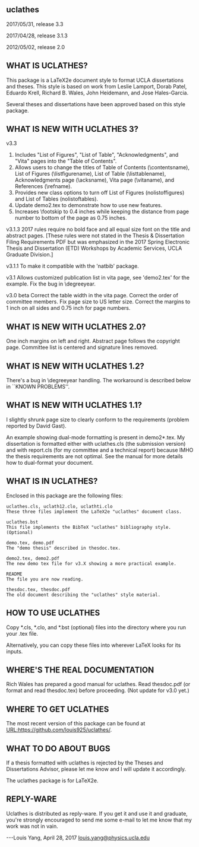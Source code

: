 uclathes
------------
2017/05/31, release 3.3

2017/04/28, release 3.1.3

2012/05/02, release 2.0


WHAT IS UCLATHES?
-----------------

This package is a LaTeX2e document style to format UCLA dissertations
and theses.  This style is based on work from Leslie Lamport,
Dorab Patel, Eduardo Krell, Richard B. Wales, John Heidemann, and
Jose Hales-Garcia.

Several theses and dissertations have been approved based on this
style package.

WHAT IS NEW WITH UCLATHES 3?
------------------------------
v3.3
1. Includes "List of Figures", "List of Table", "Acknowledgments", and
"Vita" pages into the "Table of Contents".
2. Allows users to change the titles of Table of Contents
(\contentsname), List of Figures (\listfigurename), List of Table
(\listtablename), Acknowledgments page (\acksname), Vita page
(\vitaname), and References (\refname).
3. Provides new class options to turn off List of Figures (nolistoffigures)
and List of Tables (nolistoftables).
4. Update demo2.tex to demonstrate how to use new features.
5. Increases \footskip to 0.4 inches while keeping the distance from
page number to bottom of the page as 0.75 inches.

v3.1.3
2017 rules require no bold face and all equal size font on the title and
abstract pages. [These rules were not stated in the Thesis &
Dissertation Filing Requirements PDF but was emphasized in the 2017
Spring Electronic Thesis and Dissertation (ETD) Workshops by Academic
Services, UCLA Graduate Division.]

v3.1.1
To make it compatible with the 'natbib' package.

v3.1
Allows customized publication list in vita page, see 'demo2.tex' for the example.
Fix the bug in \degreeyear.

v3.0 beta
Correct the table width in the vita page.
Correct the order of committee members.
Fix page size to US letter size.
Correct the margins to 1 inch on all sides and 0.75 inch for page numbers.

WHAT IS NEW WITH UCLATHES 2.0?
------------------------------
One inch margins on left and right.
Abstract page follows the copyright page.
Committee list is centered and signature lines removed.

WHAT IS NEW WITH UCLATHES 1.2?
------------------------------

There's a bug in \degreeyear handling.  The workaround is described
below in ``KNOWN PROBLEMS''.


WHAT IS NEW WITH UCLATHES 1.1?
------------------------------

I slightly shrunk page size to clearly conform to the requirements
(problem reported by David Gast).

An example showing dual-mode formatting is present in demo2*.tex.
My dissertation is formatted either with uclathes.cls (the submission
version) and with report.cls (for my committee and a technical report)
because IMHO the thesis requirements are not optimal.  See the manual
for more details how to dual-format your document.


WHAT IS IN UCLATHES?
--------------------

Enclosed in this package are the following files:


    uclathes.cls, uclath12.clo, uclathti.clo
	These three files implement the LaTeX2e "uclathes" document class.

    uclathes.bst
	This file implements the BibTeX "uclathes" bibliography style. (Optional)

    demo.tex, demo.pdf
	The "demo thesis" described in thesdoc.tex.

    demo2.tex, demo2.pdf
	The new demo tex file for v3.X showing a more practical example.

    README
	The file you are now reading.

    thesdoc.tex, thesdoc.pdf
	The old document describing the "uclathes" style material.


HOW TO USE UCLATHES
-----------------------

Copy *.cls, *.clo, and *.bst (optional) files into the directory
where you run your .tex file.

Alternatively, you can copy these files into wherever LaTeX looks
for its inputs.


WHERE'S THE REAL DOCUMENTATION
------------------------------

Rich Wales has prepared a good manual for uclathes.
Read thesdoc.pdf (or format and read thesdoc.tex) before
proceeding. (Not update for v3.0 yet.)


WHERE TO GET UCLATHES
---------------------

The most recent version of this package can be found at
<URL:https://github.com/louis925/uclathes/>.


WHAT TO DO ABOUT BUGS
---------------------

If a thesis formatted with uclathes is rejected by the
Theses and Dissertations Advisor, please let me know
and I will update it accordingly.

The uclathes package is for LaTeX2e.


REPLY-WARE
----------

Uclathes is distributed as reply-ware.  If you get it and use it and
graduate, you're strongly encouraged to send me some e-mail to let me
know that my work was not in vain.


  ---Louis Yang, April 28, 2017
     louis.yang@physics.ucla.edu
